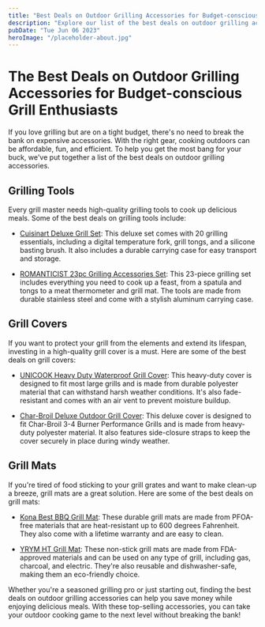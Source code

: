 ```yaml
---
title: "Best Deals on Outdoor Grilling Accessories for Budget-conscious Grill Enthusiasts"
description: "Explore our list of the best deals on outdoor grilling accessories for budget-conscious grill enthusiasts. Find the top-selling grilling accessories that help you cook up delicious meals for less!"
pubDate: "Tue Jun 06 2023"
heroImage: "/placeholder-about.jpg"
---
```


# The Best Deals on Outdoor Grilling Accessories for Budget-conscious Grill Enthusiasts

If you love grilling but are on a tight budget, there&#39;s no need to break the bank on expensive accessories. With the right gear, cooking outdoors can be affordable, fun, and efficient. To help you get the most bang for your buck, we&#39;ve put together a list of the best deals on outdoor grilling accessories.

## Grilling Tools

Every grill master needs high-quality grilling tools to cook up delicious meals. Some of the best deals on grilling tools include:

- [Cuisinart Deluxe Grill Set](https://www.amazon.com/Cuisinart-CPG-4000-Deluxe-Grill-Carrying/dp/B01FUVJW0S/ref=sr_1_3?dchild=1&amp;keywords=grill+tools&amp;qid=1631720807&amp;sr=8-3): This deluxe set comes with 20 grilling essentials, including a digital temperature fork, grill tongs, and a silicone basting brush. It also includes a durable carrying case for easy transport and storage.

- [ROMANTICIST 23pc Grilling Accessories Set](https://www.amazon.com/ROMANTICIST-Grilling-Accessories-Stainless-Thermometer/dp/B07B2T4JNW/ref=sxin_25?asc_contentid=amzn1.osa.11a08550-886f-4323-a10b-7dc839ffaf78.ATV2520MIVN4K.en_US&amp;asc_contenttype=article&amp;ascsubtag=amzn1.osa.11a08550-886f-4323-a10b-7dc839ffaf78.ATV2520MIVN4K.en_US&amp;creativeASIN=B07B2T4JNW&amp;cv_ct_cx=grill+accessories&amp;cv_ct_id=amzn1.osa.11a08550-886f-4323-a10b-7dc839ffaf78.ATV2520MIVN4K.en_US&amp;cv_ct_pg=search&amp;cv_ct_we=asin&amp;cv_ct_wn=osp-single-source-pecos-desktop&amp;dchild=1&amp;keywords=grill+accessories&amp;linkCode=oas&amp;pd_rd_i=B07B2T4JNW&amp;pd_rd_r=b621b079-78c6-4902-87ad-773298d625f4&amp;pd_rd_w=gHj8b&amp;pd_rd_wg=Ywqk0&amp;pf_rd_p=53c6c289-3bbd-462f-a81c-913c557cb846&amp;pf_rd_r=W4FGAE3KM3SDZVHYVGX8&amp;qid=1631720869&amp;sr=1-1-79c7c15d-07d8-466a-b325-4be35d7258cc&amp;tag=bestproducts021-20): This 23-piece grilling set includes everything you need to cook up a feast, from a spatula and tongs to a meat thermometer and grill mat. The tools are made from durable stainless steel and come with a stylish aluminum carrying case.

## Grill Covers

If you want to protect your grill from the elements and extend its lifespan, investing in a high-quality grill cover is a must. Here are some of the best deals on grill covers:

- [UNICOOK Heavy Duty Waterproof Grill Cover](https://www.amazon.com/UNICOOK-Waterproof-Charcoal-Grill-Heavy/dp/B00XQHLW7S/ref=sr_1_1_sspa?dchild=1&amp;keywords=grill+cover&amp;qid=1631721059&amp;sr=8-1-spons&amp;psc=1&amp;spLa=ZW5jcnlwdGVkUXVhbGlmaWVyPUExRVY1WjZPQkxBWDdMJmVuY3J5cHRlZElkPUEwNzU1MDgwMzlWQTJCSzNGUDBTUiZlbmNyeXB0ZWRBZElkPUEwMDQyMDQ4VDdPVzNHVThQMU9QOCZ3aWRnZXROYW1lPXNwX2F0ZiZhY3Rpb249Y2xpY2tSZWRpcmVjdCZkb05vdExvZ0NsaWNrPXRydWU=): This heavy-duty cover is designed to fit most large grills and is made from durable polyester material that can withstand harsh weather conditions. It&#39;s also fade-resistant and comes with an air vent to prevent moisture buildup.

- [Char-Broil Deluxe Outdoor Grill Cover](https://www.amazon.com/Char-Broil-Grill-Cover-3-4-Burner-Performance/dp/B00J4YAYZK/ref=sr_1_4_sspa?dchild=1&amp;keywords=grill+cover&amp;qid=1631721059&amp;sr=8-4-spons&amp;psc=1&amp;spLa=ZW5jcnlwdGVkUXVhbGlmaWVyPUExRVY1WjZPQkxBWDdMJmVuY3J5cHRlZElkPUEwNzU1MDgwMzlWQTJCSzNGUDBTUiZlbmNyeXB0ZWRBZElkPUEwMDEwMjUwMzVJM0RIQ0FHTFlCJndpZGdldE5hbWU9c3BfbWF0Y2gmYWN0aW9uPWNsaWNrUmVkaXJlY3QmZG9Ob3RMb2dDbGljaz10cnVl): This deluxe cover is designed to fit Char-Broil 3-4 Burner Performance Grills and is made from heavy-duty polyester material. It also features side-closure straps to keep the cover securely in place during windy weather.

## Grill Mats

If you&#39;re tired of food sticking to your grill grates and want to make clean-up a breeze, grill mats are a great solution. Here are some of the best deals on grill mats:

- [Kona Best BBQ Grill Mat](https://www.amazon.com/Kona-Best-BBQ-Grill-Mat/dp/B00KUJCH66/ref=sr_1_3?dchild=1&amp;keywords=grill+mat&amp;qid=1631721276&amp;sr=8-3): These durable grill mats are made from PFOA-free materials that are heat-resistant up to 600 degrees Fahrenheit. They also come with a lifetime warranty and are easy to clean.

- [YRYM HT Grill Mat](https://www.amazon.com/YRYM-HT-Non-Stick-Grill-Mats/dp/B07ZJBF6V9/ref=sr_1_7?dchild=1&amp;keywords=grill+mat&amp;qid=1631721276&amp;sr=8-7): These non-stick grill mats are made from FDA-approved materials and can be used on any type of grill, including gas, charcoal, and electric. They&#39;re also reusable and dishwasher-safe, making them an eco-friendly choice.

Whether you&#39;re a seasoned grilling pro or just starting out, finding the best deals on outdoor grilling accessories can help you save money while enjoying delicious meals. With these top-selling accessories, you can take your outdoor cooking game to the next level without breaking the bank!
